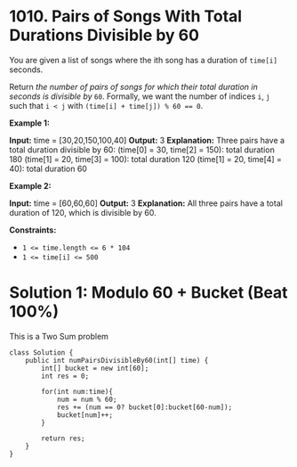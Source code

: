 # 1010. Pairs of Songs With Total Durations Divisible by 60
You are given a list of songs where the ith  song has a duration of  `time[i]`  seconds.

Return  _the number of pairs of songs for which their total duration in seconds is divisible by_  `60`. Formally, we want the number of indices  `i`,  `j`  such that  `i < j`  with  `(time[i] + time[j]) % 60 == 0`.

**Example 1:**

**Input:** time = [30,20,150,100,40]
**Output:** 3
**Explanation:** Three pairs have a total duration divisible by 60:
(time[0] = 30, time[2] = 150): total duration 180
(time[1] = 20, time[3] = 100): total duration 120
(time[1] = 20, time[4] = 40): total duration 60

**Example 2:**

**Input:** time = [60,60,60]
**Output:** 3
**Explanation:** All three pairs have a total duration of 120, which is divisible by 60.

**Constraints:**

-   `1 <= time.length <= 6 * 104`
-   `1 <= time[i] <= 500`

# Solution 1: Modulo 60 + Bucket (Beat 100%)
This is a Two Sum problem

```
class Solution {
    public int numPairsDivisibleBy60(int[] time) {
        int[] bucket = new int[60];
        int res = 0;
        
        for(int num:time){
            num = num % 60;
            res += (num == 0? bucket[0]:bucket[60-num]);
            bucket[num]++;
        }
        
        return res;
    }
}
```